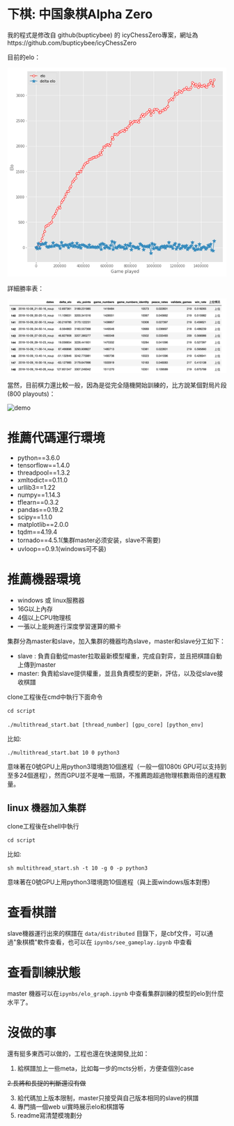 # 下棋: 中国象棋Alpha Zero
我的程式是修改自 github(bupticybee) 的 icyChessZero專案，網址為https://github.com/bupticybee/icyChessZero

目前的elo：

![elo](imgs/elos.png)

詳細勝率表：

![table](imgs/table.png)

當然，目前棋力還比較一般，因為是從完全隨機開始訓練的，比方說某個對局片段(800 playouts)：

![demo](imgs/demo.gif)

# 推薦代碼運行環境
* python==3.6.0
* tensorflow==1.4.0
* threadpool==1.3.2
* xmltodict==0.11.0
* urllib3==1.22
* numpy==1.14.3
* tflearn==0.3.2
* pandas==0.19.2
* scipy==1.1.0
* matplotlib==2.0.0
* tqdm==4.19.4
* tornado==4.5.1(集群master必须安装，slave不需要)
* uvloop==0.9.1(windows可不装)

# 推薦機器環境
* windows 或 linux服務器
* 16G以上內存
* 4個以上CPU物理核
* 一張以上能夠進行深度學習運算的顯卡

集群分為master和slave，加入集群的機器均為slave，master和slave分工如下：
* slave : 負責自動從master拉取最新模型權重，完成自對弈，並且把棋譜自動上傳到master
* master: 負責給slave提供權重，並且負責模型的更新，評估，以及從slave接收棋譜

clone工程後在cmd中執行下面命令

```
cd script

./multithread_start.bat [thread_number] [gpu_core] [python_env]
```

比如:

```
./multithread_start.bat 10 0 python3
```

意味著在0號GPU上用python3環境跑10個進程（一般一個1080ti GPU可以支持到至多24個進程），然而GPU並不是唯一瓶頸，不推薦跑超過物理核數兩倍的進程數量。

## linux 機器加入集群

clone工程後在shell中執行

```
cd script

```
比如:

```
sh multithread_start.sh -t 10 -g 0 -p python3 
```
意味著在0號GPU上用python3環境跑10個進程（與上面windows版本對應)


# 查看棋譜
slave機器運行出來的棋譜在 ```data/distributed``` 目錄下，是cbf文件，可以通過"象棋橋"軟件查看，也可以在 ``` ipynbs/see_gameplay.ipynb ``` 中查看

# 查看訓練狀態
master 機器可以在```ipynbs/elo_graph.ipynb``` 中查看集群訓練的模型的elo到什麼水平了。


# 沒做的事
還有挺多東西可以做的，工程也還在快速開發,比如：
1. 給棋譜加上一些meta，比如每一步的mcts分析，方便查個別case

~~2.長將和長捉的判斷還沒有做~~

3. 給代碼加上版本限制，master只接受與自己版本相同的slave的棋譜
4. 專門搞一個web ui實時展示elo和棋譜等
5. readme寫清楚模塊劃分

